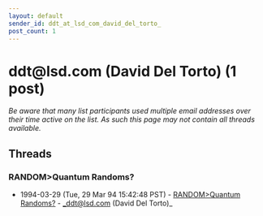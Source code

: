 ```yaml
---
layout: default
sender_id: ddt_at_lsd_com_david_del_torto_
post_count: 1
---
```


# ddt<span>@</span>lsd.com (David Del Torto) (1 post)

_Be aware that many list participants used multiple email addresses over their time active on the list. As such this page may not contain all threads available._

## Threads

### RANDOM>Quantum Randoms?
+ 1994-03-29 (Tue, 29 Mar 94 15:42:48 PST) - [RANDOM>Quantum Randoms?](/archive/1994/03/6f903df60cb9f72b265ae06acd185374409ab440f0477e025f262d11d831fbfc) - _ddt@lsd.com (David Del Torto)_

